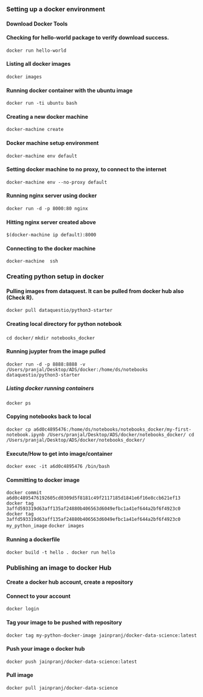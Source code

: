 ### Setting up a docker environment

#### Download Docker Tools

#### Checking for hello-world package to verify download success. 
`docker run hello-world`
#### Listing all docker images 
`docker images`
#### Running docker container with the ubuntu image
`docker run -ti ubuntu bash`
#### Creating a new docker machine
`docker-machine create`
#### Docker machine setup environment
`docker-machine env default`
#### Setting docker machine to no proxy, to connect to the internet
`docker-machine env --no-proxy default`
#### Running nginx server using docker
`docker run -d -p 8000:80 nginx`
#### Hitting nginx server created above
`$(docker-machine ip default):8000`
#### Connecting to the docker machine
`docker-machine  ssh`

### Creating python setup in docker

#### Pulling images from dataquest. It can be pulled from docker hub also (Check R).
`docker pull dataquestio/python3-starter`

#### Creating local directory for python notebook
`cd docker/`
`mkdir notebooks_docker`

#### Running juypter from the image pulled
`docker run -d -p 8888:8888 -v /Users/pranjal/Desktop/ADS/docker:/home/ds/notebooks dataquestio/python3-starter`

##### Listing docker running containers
`docker ps`

#### Copying notebooks back to local
`docker cp a6d0c4895476:/home/ds/notebooks/notebooks_docker/my-first-notebook.ipynb /Users/pranjal/Desktop/ADS/docker/notebooks_docker/
cd /Users/pranjal/Desktop/ADS/docker/notebooks_docker/`

#### Execute/How to get into image/container
`docker exec -it a6d0c4895476 /bin/bash`

#### Committing to docker image
`docker commit a6d0c4895476192605cd0309d5f8181c49f2117185d1841e6f16e8ccb621ef13`
`docker tag 3affd593319d63aff135af24880b406563d6049efbc1a41ef644a2bf6f4923c0`
`docker tag 3affd593319d63aff135af24880b406563d6049efbc1a41ef644a2bf6f4923c0 my_python_image`
`docker images`
  
#### Running a dockerfile
 `docker build -t hello .
 docker run hello`
 
### Publishing an image to docker Hub

#### Create a docker hub account, create a repository

#### Connect to your account
`docker login`

#### Tag your image to be pushed with repository
`docker tag my-python-docker-image jainpranj/docker-data-science:latest`

#### Push your image o docker hub
`docker push jainpranj/docker-data-science:latest`

#### Pull image
`docker pull jainpranj/docker-data-science`
 
 
  
